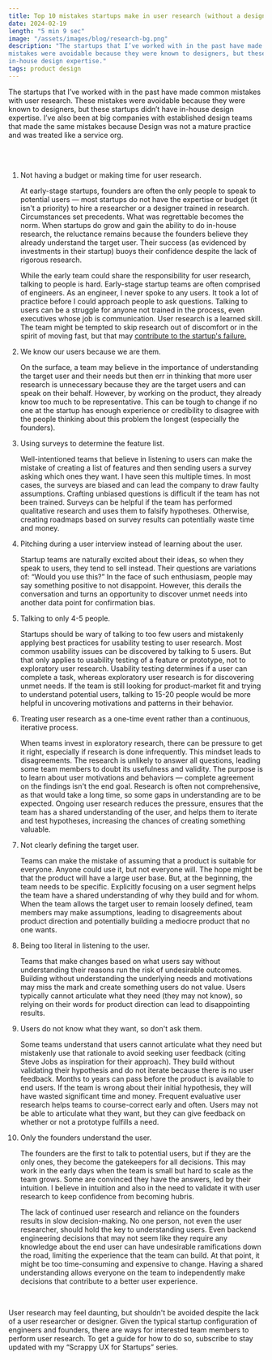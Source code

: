 ```yaml
---
title: Top 10 mistakes startups make in user research (without a designer)
date: 2024-02-19
length: "5 min 9 sec"
image: "/assets/images/blog/research-bg.png"
description: "The startups that I’ve worked with in the past have made common mistakes with user research. These
mistakes were avoidable because they were known to designers, but these startups didn’t have
in-house design expertise."
tags: product design
---
```


The startups that I’ve worked with in the past have made common mistakes with user research. These
mistakes were avoidable because they were known to designers, but these startups didn’t have
in-house design expertise. I’ve also been at big companies with established design teams that made
the same mistakes because Design was not a mature practice and was treated like a service org.

<br/><br/>

<ol>
  <li>
    <span class="fw-700">Not having a budget or making time for user research.</span>
    <p>
    At early-stage startups, founders are often the only people to speak to potential users — most
    startups do not have the expertise or budget (it isn't a priority) to hire a researcher or a
    designer trained in research. Circumstances set precedents. What was regrettable becomes the norm.
    When startups do grow and gain the ability to do in-house research, the reluctance remains
    because the founders believe they already understand the target user. Their success (as
    evidenced by investments in their startup) buoys their confidence despite the lack of rigorous research.
    </p>
    <p>
    While the early team could share the responsibility for user research, talking to people is
    hard. Early-stage startup teams are often comprised of engineers. As an engineer, I never spoke
    to any users. It took a lot of practice before I could approach people to ask questions. Talking
    to users can be a struggle for anyone not trained in the process, even executives whose job is 
    communication. User research is a learned skill. The team might be tempted to skip research out
    of discomfort or in the spirit of moving fast, but that may <a href="https://hbr.org/2021/05/why-start-ups-fail/">contribute to the startup's failure.</a>
    </p>
  </li>
  <li>
    <span class="fw-700">We know our users because we are them.</span>
    <p>
    On the surface, a team may believe in the importance of understanding the target user and their
    needs but then err in thinking that more user research is unnecessary because they are the
    target users and can speak on their behalf. However, by working on the product, they already
    know too much to be representative. This can be tough to change if no one at the startup has
    enough experience or credibility to disagree with the people thinking about this problem the
    longest (especially the founders).
    </p>
  </li>
  <li>
    <span class="fw-700">Using surveys to determine the feature list.</span>
    <p>
    Well-intentioned teams that believe in listening to users can make the mistake of creating a
    list of features and then sending users a survey asking which ones they want. I have seen this
    multiple times. In most cases, the surveys are biased and can lead the company to draw faulty
    assumptions. Crafting unbiased questions is difficult if the team has not been trained. Surveys
    can be helpful if the team has performed qualitative research and uses them to falsify
    hypotheses. Otherwise, creating roadmaps based on survey results can potentially waste time and
    money.
    </p>
  </li>
  <li>
    <span class="fw-700">Pitching during a user interview instead of learning about the user.</span>
    <p>
    Startup teams are naturally excited about their ideas, so when they speak to users, they tend to
    sell instead. Their questions are variations of: “Would you use this?” In the face of such
    enthusiasm, people may say something positive to not disappoint. However, this derails the
    conversation and turns an opportunity to discover unmet needs into another data point for
    confirmation bias.
    </p>
  </li>
  <li>
    <span class="fw-700">Talking to only 4-5 people.</span>
    <p>
    Startups should be wary of talking to too few users and mistakenly applying best practices for
    usability testing to user research. Most common usability issues can be discovered by talking to
    5 users. But that only applies to usability testing of a feature or prototype, not to
    exploratory user research. Usability testing determines if a user can complete a task, whereas
    exploratory user research is for discovering unmet needs. If the team is still looking for
    product-market fit and trying to understand potential users, talking to 15-20 people would be
    more helpful in uncovering motivations and patterns in their behavior.
    </p>
  </li>
  <li>
    <span class="fw-700">Treating user research as a one-time event rather than a continuous, iterative process.</span>
    <p>
    When teams invest in exploratory research, there can be pressure to get it right, especially if
    research is done infrequently. This mindset leads to disagreements. The research is unlikely to
    answer all questions, leading some team members to doubt its usefulness and validity. The
    purpose is to learn about user motivations and behaviors — complete agreement on the findings
    isn't the end goal. Research is often not comprehensive, as that would take a long time, so some
    gaps in understanding are to be expected. Ongoing user research reduces the pressure, ensures
    that the team has a shared understanding of the user, and helps them to iterate and test hypotheses,
    increasing the chances of creating something valuable. 
    </p>
  </li>
  <li>
    <span class="fw-700">Not clearly defining the target user.</span>
    <p>
    Teams can make the mistake of assuming that a product is suitable for everyone. Anyone could use
    it, but not everyone will. The hope might be that the product will have a large user base. But,
    at the beginning, the team needs to be specific. Explicitly focusing on a user segment helps the
    team have a shared understanding of why they build and for whom. When the team allows the target
    user to remain loosely defined, team members may make assumptions, leading to disagreements
    about product direction and potentially building a mediocre product that no one wants.
    </p>
  </li>
  <li>
    <span class="fw-700">Being too literal in listening to the user.</span>
    <p>
    Teams that make changes based on what users say without understanding their reasons run the risk
    of undesirable outcomes. Building without understanding the underlying needs and motivations may
    miss the mark and create something users do not value. Users typically cannot articulate what
    they need (they may not know), so relying on their words for product direction can lead to
    disappointing results.
    </p>
  </li>
  <li>
    <span class="fw-700">Users do not know what they want, so don't ask them.</span>
    <p>
    Some teams understand that users cannot articulate what they need but mistakenly use that
    rationale to avoid seeking user feedback (citing Steve Jobs as inspiration for their approach).
    They build without validating their hypothesis and do not iterate because there is no user
    feedback. Months to years can pass before the product is available to end users. If the team is
    wrong about their initial hypothesis, they will have wasted significant time and money. Frequent
    evaluative user research helps teams to course-correct early and often. Users may not be able to
    articulate what they want, but they can give feedback on whether or not a prototype fulfills a
    need.
    </p>
  </li>
  <li>
    <span class="fw-700">Only the founders understand the user.</span>
    <p>
    The founders are the first to talk to potential users, but if they are the only ones, they
    become the gatekeepers for all decisions. This may work in the early days when the team is
    small but hard to scale as the team grows. Some are convinced they have the answers, led by
    their intuition. I believe in intuition and also in the need to validate it with user research
    to keep confidence from becoming hubris.
    </p>
    <p>
    The lack of continued user research and reliance on the founders results in slow
    decision-making. No one person, not even the user researcher, should hold the key to
    understanding users. Even backend engineering decisions that may not seem like they require any
    knowledge about the end user can have undesirable ramifications down the road, limiting the experience
    that the team can build. At that point, it might be too time-consuming and expensive to change.
    Having a shared understanding allows everyone on the team to independently make decisions that
    contribute to a better user experience.
    </p>
    <br/>
  </li>
</ol>
<p>
User research may feel daunting, but shouldn't be avoided despite the lack of a user researcher or
designer. Given the typical startup configuration of engineers and founders, there are ways for
interested team members to perform user research. To get a guide for how to do so, subscribe to
stay updated with my “Scrappy UX for Startups” series.
</p>
